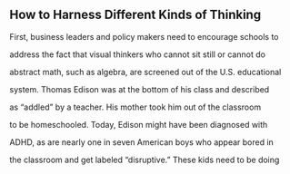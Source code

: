 ## How to Harness Different Kinds of Thinking

First, business leaders and policy makers need to encourage schools to

address the fact that visual thinkers who cannot sit still or cannot do

abstract math, such as algebra, are screened out of the U.S. educational

system. Thomas Edison was at the bottom of his class and described

as “addled” by a teacher. His mother took him out of the classroom

to be homeschooled. Today, Edison might have been diagnosed with

ADHD, as are nearly one in seven American boys who appear bored in

the classroom and get labeled “disruptive.” These kids need to be doing